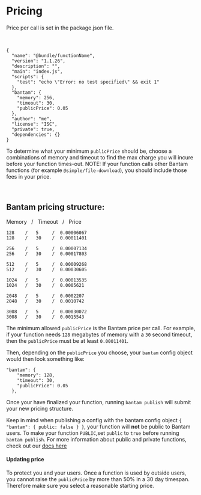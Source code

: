 # Pricing

Price per call is set in the package.json file.  

<br/>

```
{
  "name": "@bundle/functionName",
  "version": "1.1.26",
  "description": "",
  "main": "index.js",
  "scripts": {
    "test": "echo \"Error: no test specified\" && exit 1"
  },
  "bantam": {
    "memory": 256,
    "timeout": 30,
    "publicPrice": 0.05
  },
  "author": "me",
  "license": "ISC",
  "private": true,
  "dependencies": {}
}
```

To determine what your minimum `publicPrice` should be, choose a combinations of memory and timeout to find the max charge you will incure before your function times-out. NOTE: If your function calls other Bantam functions (for example `@simple/file-download`), you should include those fees in your price.

<br/>

## Bantam pricing structure:

Memory &nbsp; / &nbsp; Timeout &nbsp; / &nbsp; Price

```
128    /   5     /  0.00006067
128    /   30    /  0.00011401

256    /   5     /  0.00007134
256    /   30    /  0.00017803

512    /   5     /  0.00009268
512    /   30    /  0.00030605

1024   /   5     /  0.00013535
1024   /   30    /  0.0005621

2048   /   5     /  0.0002207
2048   /   30    /  0.0010742

3008   /   5     /  0.00030072
3008   /   30    /  0.0015543
```

The minimum allowed `publicPrice` is the Bantam price per call.  For example, if your function needs `128` megabytes of memory with a `30` second timeout, then the `publicPrice` must be at least `0.00011401`.

Then, depending on the `publicPrice` you choose, your `bantam` config object would then look something like:

```
"bantam": {
    "memory": 128,
    "timeout": 30,
    "publicPrice": 0.05
  },
```

Once your have finalized your function, running `bantam publish` will submit your new pricing structure.

Keep in mind when publishing a config with the bantam config object `{ "bantam": { public: false } }`, your function will <b>not</b> be public to Bantam users. To make your function `PUBLIC`,set `public` to `true` before running `bantam publish`. For more information about public and private functions, check out our [docs here](../function-creation/public-functions.md)

#### Updating price

To protect you and your users.  Once a function is used by outside users, you cannot raise the `publicPrice` by more than 50% in a 30 day timespan. Therefore make sure you select a reasonable starting price.
